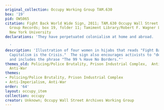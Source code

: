 ```yaml
---
original_collection: Occupy Working Group TAM.630
box: '19'
pid: OWS065
citation: Fight Back World Wide Sign, 2011; TAM.630 Occupy Wall Street Archives Working
  Group Records; box 19, folder 11; Tamiment Library/Robert F. Wagner Labor Archives,
  New York University
declarations: 'They have perpetuated colonialism at home and abroad.

  '
description: 'Illustration of four women in hijabs that reads "Fight Back World Wide:
  Capitalism is the Crisis."  The sign also encourages activists to "decolonize globally"
  and includes the phrase "The 99 % Have No Borders."'
themes_old: Policing/Police Brutality, Prison Industrial Complex,  Anti-Imperialism,
  Anti-War
themes:
- Policing/Police Brutality, Prison Industrial Complex
- Anti-Imperialism, Anti-War
order: '64'
layout: occupy_item
collection: occupy
creator: Unknown; Occupy Wall Street Archives Working Group
---
```

